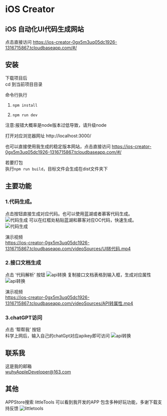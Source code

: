 # iOS Creator
## iOS 自动化UI代码生成网站  
点击直接访问
https://ios-creator-0gx5m3uq05dc1926-1316715867.tcloudbaseapp.com/#/

## 安装
下载项目后  
cd 到当前项目目录

命令行执行  
1. ```npm install```            

2. ```npm run dev```

注意:报错大概率是node版本过低导致，请升级node

打开对应浏览器网址
http://localhost:3000/

也可以直接使用我生成的稳定版本网站，点击直接访问
https://ios-creator-0gx5m3uq05dc1926-1316715867.tcloudbaseapp.com/#/

若要打包  
执行```npm run build```，目标文件会生成在dist文件夹下

## 主要功能  
### 1.代码生成。 
点击按钮直接生成对应代码。也可以使用蓝湖或者慕客代码生成。   
![](./markdown-sources/代码生成1.png '代码生成')
可以在红框处粘贴蓝湖和慕客对应OC代码，快速生成。  
![](./markdown-sources/蓝湖代码.png '代码生成') 

演示视频   
https://ios-creator-0gx5m3uq05dc1926-1316715867.tcloudbaseapp.com/videoSources/UI转代码.mp4
  
### 2.接口文档生成
点击 ‘代码解析’ 按钮
  ![](./markdown-sources/api转换.png 'api转换') 
复制接口文档表格到输入框，生成对应属性
![](./markdown-sources/接口转文档.png 'api转换') 

演示视频   
https://ios-creator-0gx5m3uq05dc1926-1316715867.tcloudbaseapp.com/videoSources/API转属性.mp4


### 3.chatGPT访问

点击 ‘帮帮我’ 按钮  
科学上网后，输入自己的chatGpt对应apikey即可访问
![](./markdown-sources/chatGpt.png 'api转换') 

## 联系我
这是我的邮箱  
wuhyAppleDeveloper@163.com
  
## 其他
APPStore搜索 littleTools 可以看到我开发的APP
包含多种好玩功能，多谢下载支持反馈
![](./markdown-sources/littletools.jpg 'littletools') 

